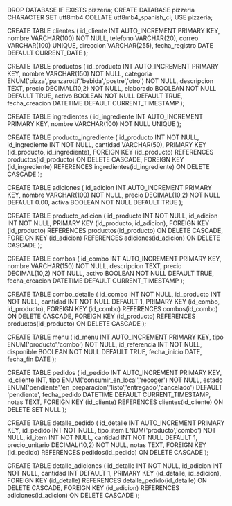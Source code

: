 DROP DATABASE IF EXISTS pizzeria;
CREATE DATABASE pizzeria CHARACTER SET utf8mb4 COLLATE utf8mb4_spanish_ci;
USE pizzeria;

CREATE TABLE clientes (
    id_cliente INT AUTO_INCREMENT PRIMARY KEY,
    nombre VARCHAR(100) NOT NULL,
    telefono VARCHAR(20),
    correo VARCHAR(100) UNIQUE,
    direccion VARCHAR(255),
    fecha_registro DATE DEFAULT CURRENT_DATE
);

CREATE TABLE productos (
    id_producto INT AUTO_INCREMENT PRIMARY KEY,
    nombre VARCHAR(150) NOT NULL,
    categoria ENUM('pizza','panzarotti','bebida','postre','otro') NOT NULL,
    descripcion TEXT,
    precio DECIMAL(10,2) NOT NULL,
    elaborado BOOLEAN NOT NULL DEFAULT TRUE,
    activo BOOLEAN NOT NULL DEFAULT TRUE,
    fecha_creacion DATETIME DEFAULT CURRENT_TIMESTAMP
);

CREATE TABLE ingredientes (
    id_ingrediente INT AUTO_INCREMENT PRIMARY KEY,
    nombre VARCHAR(100) NOT NULL UNIQUE
);

CREATE TABLE producto_ingrediente (
    id_producto INT NOT NULL,
    id_ingrediente INT NOT NULL,
    cantidad VARCHAR(50),
    PRIMARY KEY (id_producto, id_ingrediente),
    FOREIGN KEY (id_producto) REFERENCES productos(id_producto) ON DELETE CASCADE,
    FOREIGN KEY (id_ingrediente) REFERENCES ingredientes(id_ingrediente) ON DELETE CASCADE
);

CREATE TABLE adiciones (
    id_adicion INT AUTO_INCREMENT PRIMARY KEY,
    nombre VARCHAR(100) NOT NULL,
    precio DECIMAL(10,2) NOT NULL DEFAULT 0.00,
    activa BOOLEAN NOT NULL DEFAULT TRUE
);

CREATE TABLE producto_adicion (
    id_producto INT NOT NULL,
    id_adicion INT NOT NULL,
    PRIMARY KEY (id_producto, id_adicion),
    FOREIGN KEY (id_producto) REFERENCES productos(id_producto) ON DELETE CASCADE,
    FOREIGN KEY (id_adicion) REFERENCES adiciones(id_adicion) ON DELETE CASCADE
);

CREATE TABLE combos (
    id_combo INT AUTO_INCREMENT PRIMARY KEY,
    nombre VARCHAR(150) NOT NULL,
    descripcion TEXT,
    precio DECIMAL(10,2) NOT NULL,
    activo BOOLEAN NOT NULL DEFAULT TRUE,
    fecha_creacion DATETIME DEFAULT CURRENT_TIMESTAMP
);

CREATE TABLE combo_detalle (
    id_combo INT NOT NULL,
    id_producto INT NOT NULL,
    cantidad INT NOT NULL DEFAULT 1,
    PRIMARY KEY (id_combo, id_producto),
    FOREIGN KEY (id_combo) REFERENCES combos(id_combo) ON DELETE CASCADE,
    FOREIGN KEY (id_producto) REFERENCES productos(id_producto) ON DELETE CASCADE
);

CREATE TABLE menu (
    id_menu INT AUTO_INCREMENT PRIMARY KEY,
    tipo ENUM('producto','combo') NOT NULL,
    id_referencia INT NOT NULL,
    disponible BOOLEAN NOT NULL DEFAULT TRUE,
    fecha_inicio DATE,
    fecha_fin DATE
);

CREATE TABLE pedidos (
    id_pedido INT AUTO_INCREMENT PRIMARY KEY,
    id_cliente INT,
    tipo ENUM('consumir_en_local','recoger') NOT NULL,
    estado ENUM('pendiente','en_preparacion','listo','entregado','cancelado') DEFAULT 'pendiente',
    fecha_pedido DATETIME DEFAULT CURRENT_TIMESTAMP,
    notas TEXT,
    FOREIGN KEY (id_cliente) REFERENCES clientes(id_cliente) ON DELETE SET NULL
);

CREATE TABLE detalle_pedido (
    id_detalle INT AUTO_INCREMENT PRIMARY KEY,
    id_pedido INT NOT NULL,
    tipo_item ENUM('producto','combo') NOT NULL,
    id_item INT NOT NULL,
    cantidad INT NOT NULL DEFAULT 1,
    precio_unitario DECIMAL(10,2) NOT NULL,
    notas TEXT,
    FOREIGN KEY (id_pedido) REFERENCES pedidos(id_pedido) ON DELETE CASCADE
);

CREATE TABLE detalle_adiciones (
    id_detalle INT NOT NULL,
    id_adicion INT NOT NULL,
    cantidad INT DEFAULT 1,
    PRIMARY KEY (id_detalle, id_adicion),
    FOREIGN KEY (id_detalle) REFERENCES detalle_pedido(id_detalle) ON DELETE CASCADE,
    FOREIGN KEY (id_adicion) REFERENCES adiciones(id_adicion) ON DELETE CASCADE
);